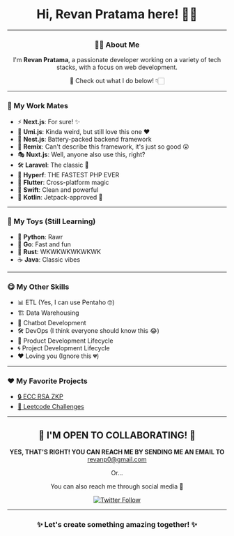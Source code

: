 <h1 align="center">Hi, Revan Pratama here! 👋🏻</h1>

---

<h3 align="center">👨‍💻 About Me</h3>
<p align="center">
  I'm <strong>Revan Pratama</strong>, a passionate developer working on a variety of tech stacks, with a focus on web development.
</p>
<p align="center">👀 Check out what I do below! 👇🏻</p>

---

<h3>💼 My Work Mates</h3>
<ul>
  <li>⚡ <strong>Next.js</strong>: For sure! ✨</li>
  <li>🔮 <strong>Umi.js</strong>: Kinda weird, but still love this one ❤️</li>
  <li>🔋 <strong>Nest.js</strong>: Battery-packed backend framework</li>
  <li>🌟 <strong>Remix</strong>: Can't describe this framework, it's just so good 😲</li>
  <li>🎭 <strong>Nuxt.js</strong>: Well, anyone also use this, right?</li>
  <li>🛠️ <strong>Laravel</strong>: The classic 🫡</li>
  <li>🚀 <strong>Hyperf</strong>: THE FASTEST PHP EVER</li>
  <li>📱 <strong>Flutter</strong>: Cross-platform magic</li>
  <li>🍎 <strong>Swift</strong>: Clean and powerful</li>
  <li>🤖 <strong>Kotlin</strong>: Jetpack-approved 🚀</li>
</ul>

---

<h3>🧸 My Toys (Still Learning)</h3>
<ul>
  <li>🐍 <strong>Python</strong>: Rawr</li>
  <li>💨 <strong>Go</strong>: Fast and fun</li>
  <li>🦀 <strong>Rust</strong>: WKWKWKWKWKWK</li>
  <li>☕️ <strong>Java</strong>: Classic vibes</li>
</ul>

---

<h3>😋 My Other Skills</h3>
<ul>
  <li>📊 ETL (Yes, I can use Pentaho 🤓)</li>
  <li>🏗️ Data Warehousing</li>
  <li>🤖 Chatbot Development</li>
  <li>🛠️ DevOps (I think everyone should know this 😂)</li>
  <li>🚀 Product Development Lifecycle</li>
  <li>🌀 Project Development Lifecycle</li>
  <li>❤️ Loving you (Ignore this 💔)</li>
</ul>

---

<h3>❤️ My Favorite Projects</h3>
<ul>
  <li><a href="https://github.com/revanp/ecc-rsa-zkp" target="_blank">🔒 ECC RSA ZKP</a></li>
  <li><a href="https://github.com/revanp/leetcode-challenges" target="_blank">📘 Leetcode Challenges</a></li>
</ul>

---

<h2 align="center">🎉 I'M OPEN TO COLLABORATING! 🥳</h2>
<p align="center">
  <strong>YES, THAT'S RIGHT! YOU CAN REACH ME BY SENDING ME AN EMAIL TO</strong> <a href="mailto:revanp0@gmail.com">revanp0@gmail.com</a>
</p>
<p align="center">Or...</p>
<p align="center">
  You can also reach me through social media 🤗
</p>

<p align="center">
  <a href="https://x.com/musuhphp" target="_blank">
    <img align="center" src="https://img.shields.io/twitter/follow/musuhphp?style=for-the-badge&logo=X&logoColor=%23ffffff&labelColor=%23000000&color=%23000000" alt="Twitter Follow">
  </a>
</p>

---

<h3 align="center">✨ Let's create something amazing together! ✨</h3>
